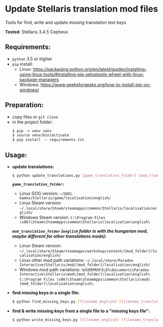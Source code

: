 # Update Stellaris translation mod files
Tools for find, write and update missing translation text keys

**Tested**: Stellaris 3.4.5 Cepheus

## Requirements:
- `python` 3.5 or higher
- `pip`
  install: 
  - Linux: https://packaging.python.org/en/latest/guides/installing-using-linux-tools/#installing-pip-setuptools-wheel-with-linux-package-managers
  - Windows: https://www.geeksforgeeks.org/how-to-install-pip-on-windows/

## Preparation:

- copy files or `git clone`
- in the project folder:
  ```bash
  $ pip -m venv venv
  $ source venv/bin/activate
  $ pip install -r requirements.txt
  ```

## Usage:

- **update translations:**
  ```bash
  $ python update_translations.py [game_translation_folder] [mod_translation_folder]
  ```
  ***`game_translation_folder:`*** 
  - Linux GOG version: `~/GOG\ Games/Stellaris/game/localisation/english/`
  - Linux Steam version: `~/.local/share/Steam/steamapps/common/Stellaris/localisation/english/`
  - Windows Steam version: `C:\Program Files (x86)\Steam\SteamApps\common\Stellaris\localisation\english\`
  
  ***`mod_translation_folder` (`english` folder is with the hungarian mod, maybe different for other translations mods):***
  - Linux Steam version: `~/.local/share/Steam/steamapps/workshop/content/[mod_folder]/localisation/english/`
  - Linux other mod path variations: 
    `~/.local/share/Paradox Interactive/Stellaris/mod/[mod_folder]/localisation/english/`
  - Windows mod path variations: 
    `%USERPROFILE%\Documents\Paradox Interactive\Stellaris\mod\[mod_folder]\localisation\english\`
    `C:\Program Files (x86)\Steam\SteamApps\common\Stellaris\mod\[mod_folder]\localisation\english\`


- **find missing keys in a single file:**
  ```bash
  $ python find_missing_keys.py [filename_english] [filename_translated]
  ```

- **find & write missing keys from a single file to a "missing keys file":**
  ```bash
  $ python write_missing_keys.py [filename_english] [filename_translated] [filename_missing_keys]
  ```